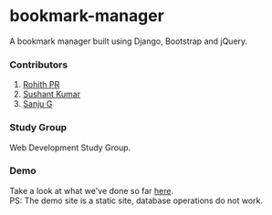 # bookmark-manager
A bookmark manager built using Django, Bootstrap and jQuery.

### Contributors
1. [Rohith PR](https://github.com/rohithpr/)
2. [Sushant Kumar](https://github.com/sushant-kumar/)
3. [Sanju G](https://github.com/sanjug/)

### Study Group
Web Development Study Group.

### Demo
Take a look at what we've done so far [here](http://rohithpr.github.io/bookmark-manager/homepage.html).  
PS: The demo site is a static site, database operations do not work.